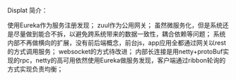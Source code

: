 Displat 简介：

使用Eureka作为服务注册发现；
zuul作为公用网关；
虽然微服务化，但是系统还是尽量做到能合不拆，以避免跨系统带来的数据一致性，耦合依赖等问题；
系统内部不再做横向的扩展，没有前后端概念，前台js，app应用全都通过网关以rest的方式调用服务；
websocket的方式待改进；
内部长连接是用netty+protoBuf实现的rpc，netty的高可用依然使用Eureka做服务发现，客户端通过ribbon轮询的方式实现负责均衡；


